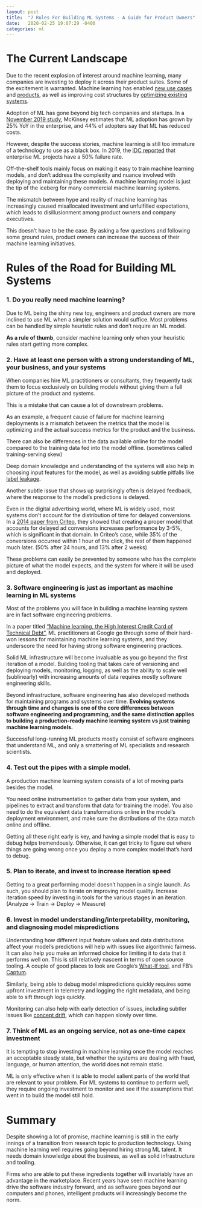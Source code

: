 ```yaml
---
layout: post
title:  "7 Rules For Building ML Systems - A Guide for Product Owners"
date:   2020-02-25 19:07:29 -0400
categories: ml
---
```


# The Current Landscape

Due to the recent explosion of interest around machine learning, many companies are investing to deploy it across their product suites.
Some of the excitement is warranted. Machine learning has enabled [new use cases](https://www.youtube.com/watch?v=AtFZv-IuVwQ) and [products](https://ai.facebook.com/blog/facebook-ai-year-in-review-2019/), as well as improving cost structures by [optimizing existing systems](https://www.datacenterknowledge.com/google-alphabet/google-switching-self-driving-data-center-management-system). 

Adoption of ML has gone beyond big tech companies and startups. In a [November 2019 study](https://www.mckinsey.com/featured-insights/artificial-intelligence/global-ai-survey-ai-proves-its-worth-but-few-scale-impact), McKinsey estimates that ML adoption has grown by 25% YoY in the enterprise, and 44% of adopters say that ML has reduced costs.

However, despite the success stories, machine learning is still too immature of a technology to use as a black box. In 2019, the [IDC reported](https://www.businesswire.com/news/home/20190708005039/en/) that enterprise ML projects have a 50% failure rate.

Off-the-shelf tools mainly focus on making it easy to train machine learning models, and don’t address the complexity and nuance involved with deploying and maintaining these models. A machine learning model is just the tip of the iceberg for many commercial machine learning systems. 

The mismatch between hype and reality of machine learning has increasingly caused misallocated investment and unfulfilled expectations, which leads to disillusionment among product owners and company executives.

This doesn’t have to be the case. By asking a few questions and following some ground rules, product owners can increase the success of their machine learning initiatives.


# Rules of the Road for Building ML Systems

### 1. Do you really need machine learning?

Due to ML being the shiny new toy, engineers and product owners are more inclined to use ML when a simpler solution would suffice.
Most problems can be handled by simple heuristic rules and don’t require an ML model.

**As a rule of thumb**, consider machine learning only when your heuristic rules start getting more complex.

### 2. Have at least one person with a strong understanding of ML, your business, and your systems

When companies hire ML practitioners or consultants, they frequently task them to focus exclusively on building models without giving them a full picture of the product and systems.

This is a mistake that can cause a lot of downstream problems.

As an example, a frequent cause of failure for machine learning deployments is a mismatch between the metrics that the model is optimizing and the actual success metrics for the product and the business.

There can also be differences in the data available online for the model compared to the training data fed into the model offline. (sometimes called training-serving skew)

Deep domain knowledge and understanding of the systems will also help in choosing input features for the model, as well as avoiding subtle pitfalls like [label leakage](https://www.kaggle.com/dansbecker/data-leakage).

Another subtle issue that shows up surprisingly often is delayed feedback, where the response to the model’s predictions is delayed.

Even in the digital advertising world, where ML is widely used, most systems don’t account for the distribution of time for delayed conversions. In a [2014 paper from Criteo](http://olivier.chapelle.cc/pub/delayedConv.pdf), they showed that creating a proper model that accounts for delayed ad conversions increases performance by 3-5%, which is significant in that domain. In Criteo’s case, while 35% of the conversions occurred within 1 hour of the click, the rest of them happened much later. (50% after 24 hours, and 13% after 2 weeks)

These problems can easily be prevented by someone who has the complete picture of what the model expects, and the system for where it will be used and deployed.

### 3. Software engineering is just as important as machine learning in ML systems

Most of the problems you will face in building a machine learning system are in fact software engineering problems.

In a paper titled [“Machine learning, the High Interest Credit Card of Technical Debt”](https://storage.googleapis.com/pub-tools-public-publication-data/pdf/43146.pdf), ML practitioners at Google go through some of their hard-won lessons for maintaining machine learning systems, and they underscore the need for having strong software engineering practices.

Solid ML infrastructure will become invaluable as you go beyond the first iteration of a model.
Building tooling that takes care of versioning and deploying models, monitoring, logging, as well as the ability to scale well (sublinearly) with increasing amounts of data requires mostly software engineering skills.

Beyond infrastructure, software engineering has also developed methods for maintaining programs and systems over time. **Evolving systems through time and changes is one of the core differences between software engineering and programming, and the same distinction applies to building a production-ready machine learning system vs just training machine learning models.**

Successful long-running ML products mostly consist of software engineers that understand ML, and only a smattering of ML specialists and research scientists.

### 4. Test out the pipes with a simple model.

A production machine learning system consists of a lot of moving parts besides the model.

You need online instrumentation to gather data from your system, and pipelines to extract and transform that data for training the model.
You also need to do the equivalent data transformations online in the model’s deployment environment, and make sure the distributions of the data match online and offline.

Getting all these right early is key, and having a simple model that is easy to debug helps tremendously. Otherwise, it can get tricky to figure out where things are going wrong once you deploy a more complex model that’s hard to debug.

### 5. Plan to iterate, and invest to increase iteration speed

Getting to a great performing model doesn’t happen in a single launch. As such, you should plan to iterate on improving model quality. Increase iteration speed by investing in tools for the various stages in an iteration. (Analyze -> Train -> Deploy -> Measure)

### 6. Invest in model understanding/interpretability, monitoring, and diagnosing model mispredictions

Understanding how different input feature values and data distributions affect your model’s predictions will help with issues like algorithmic fairness. It can also help you make an informed choice for limiting it to data that it performs well on.
This is still relatively nascent in terms of open source tooling. A couple of good places to look are Google’s [What-If tool](https://ai.googleblog.com/2018/09/the-what-if-tool-code-free-probing-of.html), and FB’s [Captum](https://captum.ai).

Similarly, being able to debug model mispredictions quickly requires some upfront investment in telemetry and logging the right metadata, and being able to sift through logs quickly.

Monitoring can also help with early detection of issues, including subtler issues like [concept drift](https://www.optimizely.com/optimization-glossary/aa-testing/), which can happen slowly over time.

### 7. Think of ML as an ongoing service, not as one-time capex investment

It is tempting to stop investing in machine learning once the model reaches an acceptable steady state, but whether the systems are dealing with fraud, language, or human attention, the world does not remain static.

ML is only effective when it is able to model salient parts of the world that are relevant to your problem. For ML systems to continue to perform well, they require ongoing investment to monitor and see if the assumptions that went in to build the model still hold.

# Summary

Despite showing a lot of promise, machine learning is still in the early innings of a transition from research topic to production technology. 
Using machine learning well requires going beyond hiring strong ML talent. It needs domain knowledge about the business, as well as solid infrastructure and tooling.

Firms who are able to put these ingredients together will invariably have an advantage in the marketplace. Recent years have seen machine learning drive the software industry forward, and as software goes beyond our computers and phones, intelligent products will increasingly become the norm.

